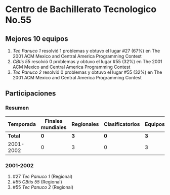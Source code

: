# Centro de Bachillerato Tecnologico No.55

## Mejores 10 equipos

1. _Tec Panuco 1_ resolvió 1 problemas y obtuvo el lugar #27 (67%) en The 2001 ACM Mexico and Central America Programming Contest
1. _CBtis 55_ resolvió 0 problemas y obtuvo el lugar #55 (32%) en The 2001 ACM Mexico and Central America Programming Contest
1. _Tec Panuco 2_ resolvió 0 problemas y obtuvo el lugar #55 (32%) en The 2001 ACM Mexico and Central America Programming Contest

## Participaciones

### Resumen

| Temporada | Finales mundiales | Regionales | Clasificatorios | Equipos |
| --- | --- | --- | --- | --- |
| **Total** | **0** | **3** | **0** | **3** |
| 2001-2002 | 0 | 3 | 0 | 3 |

### 2001-2002

1. #27 _Tec Panuco 1_ (Regional)
1. #55 _CBtis 55_ (Regional)
1. #55 _Tec Panuco 2_ (Regional)



